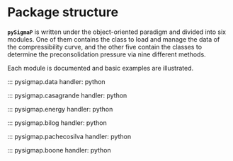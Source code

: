 # Package structure

**`pySigmaP`** is written under the object-oriented paradigm and divided into six modules. One of them contains the class to load and manage the data of the compressibility curve, and the other five contain the classes to determine the preconsolidation pressure via nine different methods.

Each module is documented and basic examples are illustrated.

::: pysigmap.data
    handler: python

::: pysigmap.casagrande
    handler: python

::: pysigmap.energy
    handler: python

::: pysigmap.bilog
    handler: python

::: pysigmap.pachecosilva
    handler: python

::: pysigmap.boone
    handler: python
